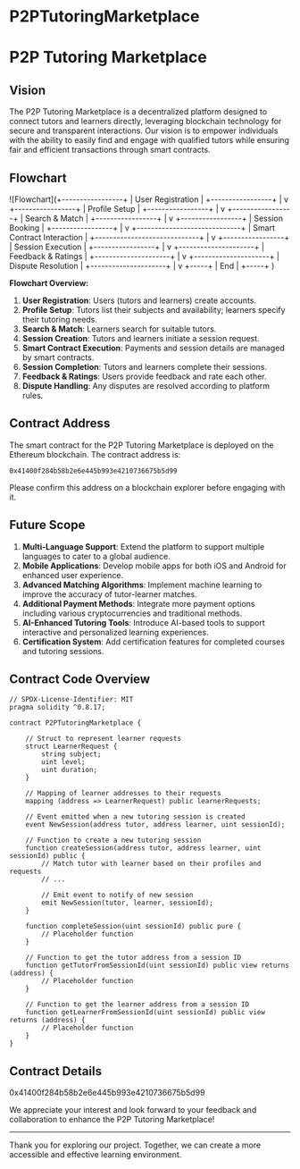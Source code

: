 # P2PTutoringMarketplace
# P2P Tutoring Marketplace

## Vision
The P2P Tutoring Marketplace is a decentralized platform designed to connect tutors and learners directly, leveraging blockchain technology for secure and transparent interactions. Our vision is to empower individuals with the ability to easily find and engage with qualified tutors while ensuring fair and efficient transactions through smart contracts.

## Flowchart
![Flowchart](+-----------------+
| User Registration |
+-----------------+
         |
         v
+-----------------+
|  Profile Setup  |
+-----------------+
         |
         v
+-----------------+
| Search & Match  |
+-----------------+
         |
         v
+-----------------+
| Session Booking |
+-----------------+
         |
         v
+-----------------------------+
| Smart Contract Interaction |
+-----------------------------+
         |
         v
+-----------------+
| Session Execution |
+-----------------+
         |
         v
+---------------------+
| Feedback & Ratings |
+---------------------+
         |
         v
+---------------------+
| Dispute Resolution  |
+---------------------+
         |
         v
       +-----+
       | End |
       +-----+
)

**Flowchart Overview:**
1. **User Registration**: Users (tutors and learners) create accounts.
2. **Profile Setup**: Tutors list their subjects and availability; learners specify their tutoring needs.
3. **Search & Match**: Learners search for suitable tutors.
4. **Session Creation**: Tutors and learners initiate a session request.
5. **Smart Contract Execution**: Payments and session details are managed by smart contracts.
6. **Session Completion**: Tutors and learners complete their sessions.
7. **Feedback & Ratings**: Users provide feedback and rate each other.
8. **Dispute Handling**: Any disputes are resolved according to platform rules.

## Contract Address
The smart contract for the P2P Tutoring Marketplace is deployed on the Ethereum blockchain. The contract address is:
```
0x41400f284b58b2e6e445b993e4210736675b5d99
```
Please confirm this address on a blockchain explorer before engaging with it.

## Future Scope
1. **Multi-Language Support**: Extend the platform to support multiple languages to cater to a global audience.
2. **Mobile Applications**: Develop mobile apps for both iOS and Android for enhanced user experience.
3. **Advanced Matching Algorithms**: Implement machine learning to improve the accuracy of tutor-learner matches.
4. **Additional Payment Methods**: Integrate more payment options including various cryptocurrencies and traditional methods.
5. **AI-Enhanced Tutoring Tools**: Introduce AI-based tools to support interactive and personalized learning experiences.
6. **Certification System**: Add certification features for completed courses and tutoring sessions.

## Contract Code Overview
```solidity
// SPDX-License-Identifier: MIT
pragma solidity ^0.8.17;

contract P2PTutoringMarketplace {

    // Struct to represent learner requests
    struct LearnerRequest {
        string subject;
        uint level;
        uint duration;
    }

    // Mapping of learner addresses to their requests
    mapping (address => LearnerRequest) public learnerRequests;

    // Event emitted when a new tutoring session is created
    event NewSession(address tutor, address learner, uint sessionId);

    // Function to create a new tutoring session
    function createSession(address tutor, address learner, uint sessionId) public {
        // Match tutor with learner based on their profiles and requests
        // ...

        // Emit event to notify of new session
        emit NewSession(tutor, learner, sessionId);
    }

    function completeSession(uint sessionId) public pure {
        // Placeholder function
    }

    // Function to get the tutor address from a session ID
    function getTutorFromSessionId(uint sessionId) public view returns (address) {
        // Placeholder function
    }

    // Function to get the learner address from a session ID
    function getLearnerFromSessionId(uint sessionId) public view returns (address) {
        // Placeholder function
    }
}
```

## Contract Details
0x41400f284b58b2e6e445b993e4210736675b5d99


We appreciate your interest and look forward to your feedback and collaboration to enhance the P2P Tutoring Marketplace!

---

Thank you for exploring our project. Together, we can create a more accessible and effective learning environment.
